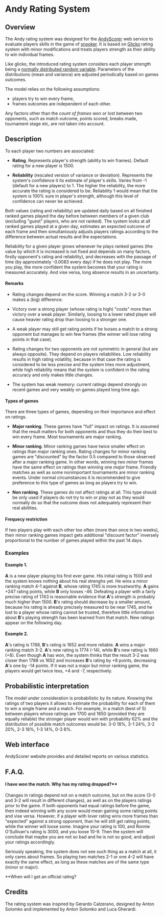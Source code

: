 # Andy Rating System

## Overview

The Andy rating system was designed for the [AndyScorer](http://snooker.andyscorer.org) web service to evaluate players skills in the game of [snooker](en.wikipedia.org/wiki/Snooker). 
It is based on [Glicko](http://www.glicko.net/glicko.html) rating system with minor modifications and treats players strength as their ability to win individual frames.

Like glicko, the introduced rating system considers each player strength being a [normally distributed random variable](en.wikipedia.org/wiki/Normal_distribution). 
Parameters of the distributions (mean and variance) are adjusted periodically based on games outcomes.

The model relies on the following assumptions:
* players try to win every frame,
* frames outcomes are independent of each other.

Any factors other than the *count of frames* won or lost between two opponents, such as match outcome, points scored, breaks made, tournament stage etc, are not taken into account.

## Description

To each player two numbers are associated:

* **Rating**.
Represents player's strength (ability to win frames).
Default rating for a new player is 1500.

* **Reliability** (rescaled version of variance or deviation).
Represents the system's confidence it its estimate of player's skills. 
Varies from -1 (default for a new players) to 1. 
The higher the reliability, the more accurate the rating is considered to be. 
Reliability 1 would mean that the system is 100% sure in player's strength, although this level of confidence can never be achieved.

Both values (rating and reliability) are updated daily based on all finished ranked games played the day before between members of a given club (excluding "guest" players, who are not ranked).
The system looks at all ranked games played at a given day, estimates an expected outcome of each frame and then simultaniously adjusts players ratings according to the difference between actual results and the expectations.

Reliability for a given player grows whenever he plays ranked games (the value by which it is increased is not fixed and depends on many factors, firstly opponent's rating and reliability), and decreases with the passage of time (by approximately -0.0083 every day) if he does not play.
The more you play, the more confident the system becomes that your rating is measured accurately.
And vise versa, long absence results in an uncertanty.

#### Remarks

* Rating changes depend on the score. Winning a match 3-2 or 3-0 makes a (big) difference.

* Victory over a strong player (whose rating is high) "costs" more than victory over a weak player.
Similarly, loosing to a lower rated player will cause heavier rating drop than loosing to a stronger one.

* A weak player may still get rating points if he looses a match to a strong opponent but manages to win few frames (the winner will lose rating points in that case).

* Rating changes for two opponents are not symmetric in general (but are always opposite).
They depend on players reliabilities.
Low reliability results in high rating volatility, because in that case the rating is considered to be less precise and the system tries more adjustment, while high reliability means that the system is confident in the rating accuracy and only makes little changes.

* The system has weak memory: current ratings depend strongly on recent games and very weakly on games played long time ago.


#### Types of games

There are three types of games, depending on their importance and effect on ratings.

* **Major ranking**. 
These games have "full" impact on ratings. 
It is assumed that the result matters for both opponents and thus they do their best to win every frame. 
Most tournaments are major ranking.

* **Minor ranking**. 
Minor ranking games have twice smaller effect on ratings than major ranking ones. 
Rating changes for minor ranking games are "discounted" by the factor 0.5 compared to those observed after a major ranking game. 
In other words, winning two *minor* frames have the same effect on ratings than winning one *major* frame.
Friendly matches as well as some nonimportant tournaments are minor ranking events. 
Under normal circumstances it is recommended to give preference to this type of games as long as players try to win.

* **Non ranking**. 
These games do not affect ratings at all. 
This type should be only used if players do not try to win or play not as they would normally do so that the outcome does not adequately represent their real abilities.

#### Frequecy restriction

If two players play with each other too often (more than once in two weeks), their minor ranking games impact gets additional "discount factor" inversely proportional to the number of games played within the past 14 days.

### Examples

#### Example 1. 
**A** is a new player playing his first ever game. 
His initial rating is 1500 and the system knows nothing about his real strenghs yet. 
He wins a minor ranking match 4-1 against **B**, whose rating 1745 is more trustworthy. 
**A** gains +247 rating points, while **B** only looses -46. 
Defeating a player with a fairly precise rating of 1743 is reasonable evidence that **A**'s strength is probably much higher than 1500. **B**'s rating should decrease by a smaller amount, because his rating is already precisely measured to be near 1745, and he lost to a player whose rating cannot be trusted, therefore little information about **B**'s playing strength has been learned from that match.
New ratings appear on the following day.

#### Example 2. 
**A**'s rating is 1788, **B**'s rating is 1652 and more reliable.
**A** wins a major ranking match 3-2.
**A**'s new rating is 1774 (-14), while **B**'s new rating is 1660 (+8).
Even though **A** has won, the system thinks that the result 3-2 was closer then 1788 vs 1652 and increases **B**'s rating by +8 points, decreasing **A**'s one by -14 points.
If it was not a major but minor ranking game, the players would get twice less, +4 and -7, respectively.


## Probabilistic interpretation

The model under consideration is probabilistic by its nature. Knowing the ratings of two players it allows to estimate the probability for each of them to win a single frame and a match. For example, in a match (best of 5) between players whose ratings are 1700 and 1650 (provided they are equally reliable) the stronger player would win with probability 62% and the distribution of possible match outcomes would be: 3-0 18%, 3-1 24%, 3-2 20%, 2-3 16%, 1-3 14%, 0-3 8%.


## Web interface

AndyScorer website provides and detailed reports on various statistics.


## F.A.Q.

#### I have won the match. Why has my rating dropped?**

Changes in ratings depend not on a match outcome, but on the score (3-0 and 3-2 will result in different changes), as well as on the players ratings prior to the game. If both opponents had equal ratings before the game, then indeed winning with any score would mean gaining some rating points and vise versa. However, if a player with lover rating wins more frames than "expected" against a strong opponent, than he will still get rating points, while the winner will loose some.
Imagine your rating is 100, and Ronnie O'Sullivan's rating is 3000, and you loose 10-9. Then the system will conclude that maybe you are not so bad and he is not so good, and adjust your ratings accordingly.

Seriously speaking, the system does not see such thing as a match at all, it only cares about frames. So playing two matches 2-1 or one 4-2 will have exactly the same effect, as long as these matches are of the same type (minor or major).

**When will I get an official rating?




## Credits
The rating system was inspired by Gerardo Calzerano, designed by Anton Solomko and implemented by Anton Solomko and Luca Gherardi.
